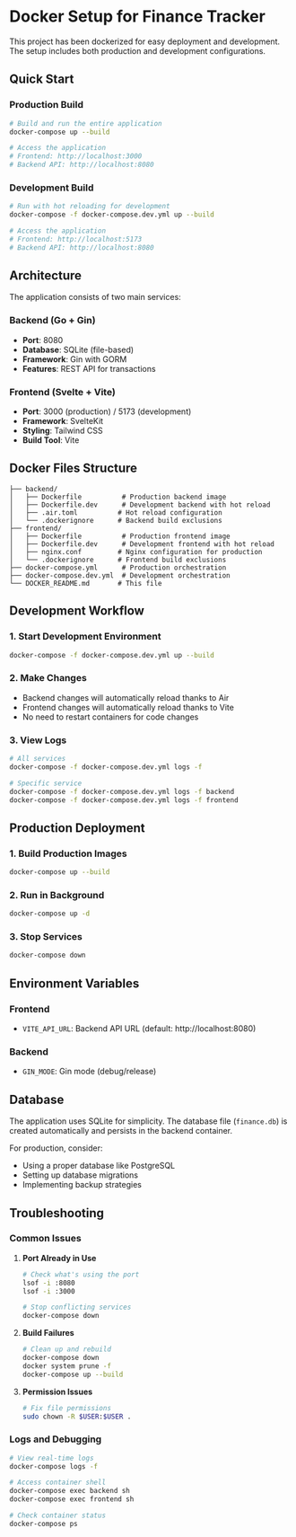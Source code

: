 # Docker Setup for Finance Tracker

This project has been dockerized for easy deployment and development. The setup includes both production and development configurations.

## Quick Start

### Production Build
```bash
# Build and run the entire application
docker-compose up --build

# Access the application
# Frontend: http://localhost:3000
# Backend API: http://localhost:8080
```

### Development Build
```bash
# Run with hot reloading for development
docker-compose -f docker-compose.dev.yml up --build

# Access the application
# Frontend: http://localhost:5173
# Backend API: http://localhost:8080
```

## Architecture

The application consists of two main services:

### Backend (Go + Gin)
- **Port**: 8080
- **Database**: SQLite (file-based)
- **Framework**: Gin with GORM
- **Features**: REST API for transactions

### Frontend (Svelte + Vite)
- **Port**: 3000 (production) / 5173 (development)
- **Framework**: SvelteKit
- **Styling**: Tailwind CSS
- **Build Tool**: Vite

## Docker Files Structure

```
├── backend/
│   ├── Dockerfile          # Production backend image
│   ├── Dockerfile.dev      # Development backend with hot reload
│   ├── .air.toml          # Hot reload configuration
│   └── .dockerignore      # Backend build exclusions
├── frontend/
│   ├── Dockerfile          # Production frontend image
│   ├── Dockerfile.dev      # Development frontend with hot reload
│   ├── nginx.conf         # Nginx configuration for production
│   └── .dockerignore      # Frontend build exclusions
├── docker-compose.yml      # Production orchestration
├── docker-compose.dev.yml  # Development orchestration
└── DOCKER_README.md       # This file
```

## Development Workflow

### 1. Start Development Environment
```bash
docker-compose -f docker-compose.dev.yml up --build
```

### 2. Make Changes
- Backend changes will automatically reload thanks to Air
- Frontend changes will automatically reload thanks to Vite
- No need to restart containers for code changes

### 3. View Logs
```bash
# All services
docker-compose -f docker-compose.dev.yml logs -f

# Specific service
docker-compose -f docker-compose.dev.yml logs -f backend
docker-compose -f docker-compose.dev.yml logs -f frontend
```

## Production Deployment

### 1. Build Production Images
```bash
docker-compose up --build
```

### 2. Run in Background
```bash
docker-compose up -d
```

### 3. Stop Services
```bash
docker-compose down
```

## Environment Variables

### Frontend
- `VITE_API_URL`: Backend API URL (default: http://localhost:8080)

### Backend
- `GIN_MODE`: Gin mode (debug/release)

## Database

The application uses SQLite for simplicity. The database file (`finance.db`) is created automatically and persists in the backend container.

For production, consider:
- Using a proper database like PostgreSQL
- Setting up database migrations
- Implementing backup strategies

## Troubleshooting

### Common Issues

1. **Port Already in Use**
   ```bash
   # Check what's using the port
   lsof -i :8080
   lsof -i :3000
   
   # Stop conflicting services
   docker-compose down
   ```

2. **Build Failures**
   ```bash
   # Clean up and rebuild
   docker-compose down
   docker system prune -f
   docker-compose up --build
   ```

3. **Permission Issues**
   ```bash
   # Fix file permissions
   sudo chown -R $USER:$USER .
   ```

### Logs and Debugging
```bash
# View real-time logs
docker-compose logs -f

# Access container shell
docker-compose exec backend sh
docker-compose exec frontend sh

# Check container status
docker-compose ps
```